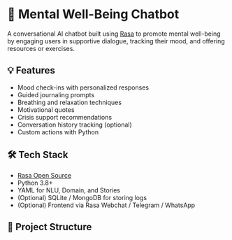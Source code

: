 # 🧠 Mental Well-Being Chatbot

A conversational AI chatbot built using [Rasa](https://rasa.com/) to promote mental well-being by engaging users in supportive dialogue, tracking their mood, and offering resources or exercises.

## 💡 Features

- Mood check-ins with personalized responses
- Guided journaling prompts
- Breathing and relaxation techniques
- Motivational quotes
- Crisis support recommendations
- Conversation history tracking (optional)
- Custom actions with Python

## 🛠 Tech Stack

- [Rasa Open Source](https://rasa.com/)
- Python 3.8+
- YAML for NLU, Domain, and Stories
- (Optional) SQLite / MongoDB for storing logs
- (Optional) Frontend via Rasa Webchat / Telegram / WhatsApp

## 📁 Project Structure

